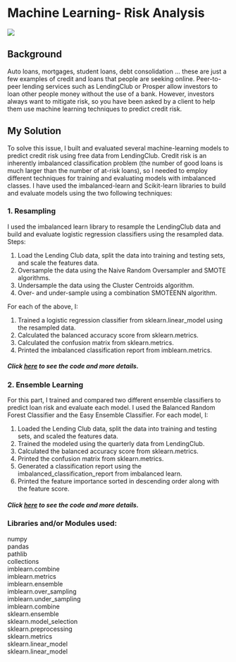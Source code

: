 # Machine Learning- Risk Analysis
![](https://user-images.githubusercontent.com/62320593/95018376-525c2e80-062d-11eb-9de6-c5bbf0b1f436.jpg)

## Background 
Auto loans, mortgages, student loans, debt consolidation ... these are just a few examples of credit and loans that people are seeking online. Peer-to-peer lending services such as LendingClub or Prosper allow investors to loan other people money without the use of a bank. However, investors always want to mitigate risk, so you have been asked by a client to help them use machine learning techniques to predict credit risk.

## My Solution 
To solve this issue, I built and evaluated several machine-learning models to predict credit risk using free data from LendingClub. Credit risk is an inherently imbalanced classification problem (the number of good loans is much larger than the number of at-risk loans), so I needed to employ different techniques for training and evaluating models with imbalanced classes. I have used the imbalanced-learn and Scikit-learn libraries to build and evaluate models using the two following techniques:

### 1. Resampling
I used the imbalanced learn library to resample the LendingClub data and build and evaluate logistic regression classifiers using the resampled data. Steps:

  1. Load the Lending Club data, split the data into training and testing sets, and scale the features data.
  2. Oversample the data using the Naive Random Oversampler and SMOTE algorithms.
  3. Undersample the data using the Cluster Centroids algorithm.
  4. Over- and under-sample using a combination SMOTEENN algorithm.
 
For each of the above, I:

  1. Trained a logistic regression classifier from sklearn.linear_model using the resampled data.
  2. Calculated the balanced accuracy score from sklearn.metrics.
  3. Calculated the confusion matrix from sklearn.metrics.
  4. Printed the imbalanced classification report from imblearn.metrics.

##### Click [here](https://github.com/atefajmal27/Machine_Learning/blob/main/Resampling.ipynb) to see the code and more details.


### 2. Ensemble Learning 
For this part, I trained and compared two different ensemble classifiers to predict loan risk and evaluate each model. I used the Balanced Random Forest Classifier and the Easy Ensemble Classifier. For each model, I:

  1. Loaded the Lending Club data, split the data into training and testing sets, and scaled the features data.
  2. Trained the modeled using the quarterly data from LendingClub.
  3. Calculated the balanced accuracy score from sklearn.metrics.
  4. Printed the confusion matrix from sklearn.metrics.
  5. Generated a classification report using the imbalanced_classification_report from imbalanced learn.
  6. Printed the feature importance sorted in descending order along with the feature score.

##### Click [here](https://github.com/atefajmal27/Machine_Learning/blob/main/credit_risk_ensemble.ipynb) to see the code and more details.


### Libraries and/or Modules used:
numpy <br/>
pandas <br/>
pathlib <br/>
collections <br/>
imblearn.combine <br/>
imblearn.metrics <br/>
imblearn.ensemble <br/>
imblearn.over_sampling <br/>
imblearn.under_sampling <br/>
imblearn.combine <br/>
sklearn.ensemble <br/>
sklearn.model_selection <br/>
sklearn.preprocessing <br/>
sklearn.metrics <br/>
sklearn.linear_model <br/>
sklearn.linear_model <br/>


